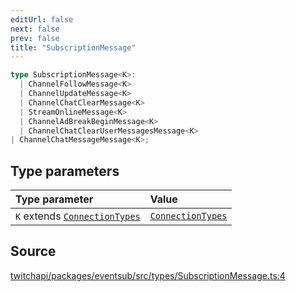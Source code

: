 ```yaml
---
editUrl: false
next: false
prev: false
title: "SubscriptionMessage"
---
```


```ts
type SubscriptionMessage<K>: 
  | ChannelFollowMessage<K>
  | ChannelUpdateMessage<K>
  | ChannelChatClearMessage<K>
  | StreamOnlineMessage<K>
  | ChannelAdBreakBeginMessage<K>
  | ChannelChatClearUserMessagesMessage<K>
| ChannelChatMessageMessage<K>;
```

## Type parameters

| Type parameter | Value |
| :------ | :------ |
| `K` extends [`ConnectionTypes`](/api/eventsub/type-aliases/connectiontypes/) | [`ConnectionTypes`](/api/eventsub/type-aliases/connectiontypes/) |

## Source

[twitchapi/packages/eventsub/src/types/SubscriptionMessage.ts:4](https://github.com/pablornc/twitchapi//blob/8695acad106a836c1f0fc4c57a113f17adce41f0/packages/eventsub/src/types/SubscriptionMessage.ts#L4)
